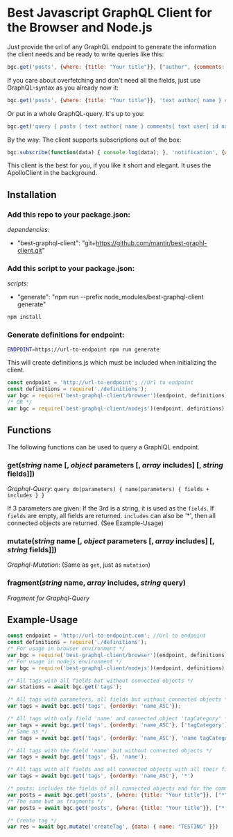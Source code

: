 # Best Javascript GraphQL Client for the Browser and Node.js

Just provide the url of any GraphQL endpoint to generate the information the client needs and be ready to write queries like this:

```javascript
bgc.get('posts', {where: {title: "Your title"}}, ["author", {comments: ["user"]}])
```

If you care about overfetching and don't need all the fields, just use GraphQL-syntax as you already now it:

```javascript
bgc.get('posts', {where: {title: "Your title"}}, 'text author{ name } comments{ text user{ id name } }');
```

Or put in a whole GraphQL-query. It's up to you:

```javascript
bgc.get('query { posts { text author{ name } comments{ text user{ id name } } } }');
```

By the way: The client supports subscriptions out of the box:

```javascript
bgc.subscribe(function(data) { console.log(data); }, 'notification', {where: {user: {id: 1}}});
```

This client is the best for you, if you like it short and elegant. It uses the ApolloClient in the background. 

## Installation

### Add this repo to your package.json:

_*dependencies:*_

- "best-graphql-client": "git+https://github.com/mantir/best-graphl-client.git"

### Add this script to your package.json: 

_*scripts:*_

- "generate": "npm run --prefix node_modules/best-graphql-client generate"

```bash
npm install
```

### Generate definitions for endpoint:
```bash
ENDPOINT=https://url-to-endpoint npm run generate
```
This will create definitions.js which must be included when initializing the client.

```javascript
const endpoint = 'http://url-to-endpoint'; //Url to endpoint
const definitions = require('./definitions');
var bgc = require('best-graphql-client/browser')(endpoint, definitions);
/* OR */
var bgc = require('best-graphql-client/nodejs')(endpoint, definitions);
```

## Functions

The following functions can be used to query a GraphlQL endpoint. 

### get(_string_ name [, _object_ parameters [, _array_ includes] [, _string_ fields]])
_Graphql-Query_: 
`query do(parameters) { name(parameters) { fields + includes } }`

If 3 parameters are given: If the 3rd is a string, it is used as the `fields`.
If `fields` are empty, all fields are returned.
`includes` can also be '*', then all connected objects are returned. (See Example-Usage)

### mutate(_string_ name [, _object_ parameters [, _array_ includes] [, _string_ fields]])
_Graphql-Mutation_: (Same as `get`, just as `mutation`)

### fragment(_string_ name, _array_ includes, _string_ query)
_Fragment for Graphql-Query_

## Example-Usage

```javascript
const endpoint = 'http://url-to-endpoint.com'; //Url to endpoint
const definitions = require('./definitions');
/* For usage in browser environment */
var bgc = require('best-graphql-client/browser')(endpoint, definitions);
/* For usage in nodejs environment */
var bgc = require('best-graphql-client/nodejs')(endpoint, definitions);

/* All tags with all fields but without connected objects */
var stations = await bgc.get('tags');

/* All tags with parameters, all fields but without connected objects */
var tags = await bgc.get('tags', {orderBy: 'name_ASC'});

/* All tags with only field 'name' and connected object 'tagCategory' */
var tags = await bgc.get('tags', {orderBy: 'name_ASC'}, ['tagCategory'], 'name');
/* Same as */
var tags = await bgc.get('tags', {orderBy: 'name_ASC'}, 'name tagCategory { id name }');

/* All tags with the field 'name' but without connected objects */
var tags = await bgc.get('tags', {}, 'name');

/* All tags with all fields and all connected objects with all their fields */
var tags = await bgc.get('tags', {orderBy: 'name_ASC'}, '*')

/* posts: includes the fields of all connected objects and for the comments it includes also all the fields of the user */
var posts = await bgc.get('posts', {where: {title: "Your title"}}, ["*", {comments: ["user"]}])
/* The same but as fragments */
var posts = await bgc.get('posts', {where: {title: "Your title"}}, ["*|fragment", {"comments|fragment": ["user"]}])

/* Create tag */
var res = await bgc.mutate('createTag', {data: { name: "TESTING" }})
